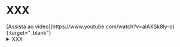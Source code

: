 <h1>XXX</h1>
[Assista ao vídeo](https://www.youtube.com/watch?v=alAXSk8ly-o){:target="_blank"}

<details><summary>XXX</summary>

<a href="XXX" target="_blank">XXX</a> <br><br>
<a href="XXX" target="_blank">XXX</a> <br><br>
</details> <br><br>